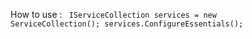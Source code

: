 How to use :
<code>
IServiceCollection services = new ServiceCollection();
services.ConfigureEssentials();
</code>
